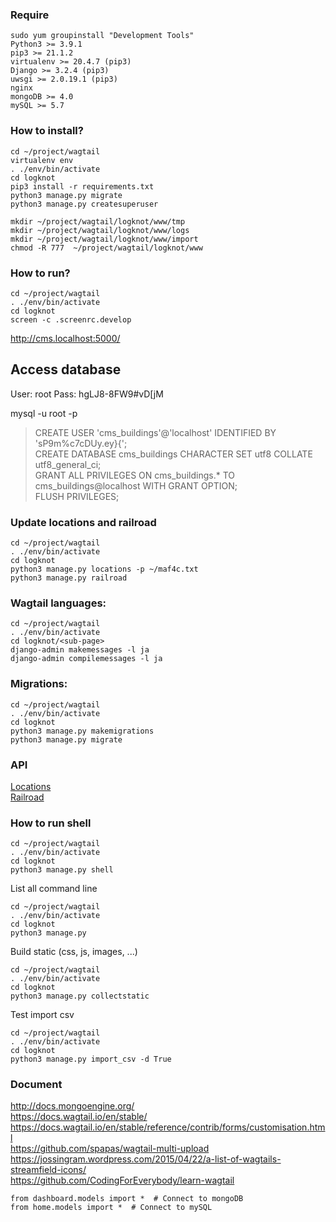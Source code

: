 ### Require

```
sudo yum groupinstall "Development Tools"
Python3 >= 3.9.1
pip3 >= 21.1.2
virtualenv >= 20.4.7 (pip3)
Django >= 3.2.4 (pip3)
uwsgi >= 2.0.19.1 (pip3)
nginx
mongoDB >= 4.0
mySQL >= 5.7
```

### How to install?

```
cd ~/project/wagtail
virtualenv env
. ./env/bin/activate
cd logknot
pip3 install -r requirements.txt
python3 manage.py migrate
python3 manage.py createsuperuser

mkdir ~/project/wagtail/logknot/www/tmp
mkdir ~/project/wagtail/logknot/www/logs
mkdir ~/project/wagtail/logknot/www/import
chmod -R 777  ~/project/wagtail/logknot/www
```


### How to run?

```
cd ~/project/wagtail
. ./env/bin/activate
cd logknot
screen -c .screenrc.develop
````
http://cms.localhost:5000/


## Access database
User: root
Pass: hgLJ8-8FW9#vD[jM

mysql -u root -p
> CREATE USER 'cms_buildings'@'localhost' IDENTIFIED BY 'sP9m%c7cDUy.ey}{'; <br>
> CREATE DATABASE cms_buildings CHARACTER SET utf8 COLLATE utf8_general_ci; <br>
> GRANT ALL PRIVILEGES ON cms_buildings.* TO cms_buildings@localhost WITH GRANT OPTION; <br>
> FLUSH PRIVILEGES; <br>


### Update locations and railroad

```
cd ~/project/wagtail
. ./env/bin/activate
cd logknot
python3 manage.py locations -p ~/maf4c.txt
python3 manage.py railroad

```


### Wagtail languages:

```
cd ~/project/wagtail
. ./env/bin/activate
cd logknot/<sub-page>
django-admin makemessages -l ja
django-admin compilemessages -l ja

```


### Migrations:

```
cd ~/project/wagtail
. ./env/bin/activate
cd logknot
python3 manage.py makemigrations
python3 manage.py migrate

```


### API

<a href="http://cms.localhost:5000/api/locations/%E6%9D%B1%E4%BA%AC%E9%83%BD/%E7%B7%B4%E9%A6%AC%E5%8C%BA/%E4%B8%AD%E6%9D%91%E5%8C%97/">Locations</a><br>
<a href="http://cms.localhost:5000/api/railroad/%E6%9D%B1%E4%BA%AC%E9%83%BD/%E6%88%90%E7%94%B0%E3%82%B9%E3%82%AB%E3%82%A4%E3%82%A2%E3%82%AF%E3%82%BB%E3%82%B9/">Railroad</a>


### How to run shell

```
cd ~/project/wagtail
. ./env/bin/activate
cd logknot
python3 manage.py shell

```

List all command line
```
cd ~/project/wagtail
. ./env/bin/activate
cd logknot
python3 manage.py

```

Build static (css, js, images, ...)
```
cd ~/project/wagtail
. ./env/bin/activate
cd logknot
python3 manage.py collectstatic

```

Test import csv

```
cd ~/project/wagtail
. ./env/bin/activate
cd logknot
python3 manage.py import_csv -d True

```



### Document
http://docs.mongoengine.org/ <br>
https://docs.wagtail.io/en/stable/ <br>
https://docs.wagtail.io/en/stable/reference/contrib/forms/customisation.html <br>
https://github.com/spapas/wagtail-multi-upload <br>
https://jossingram.wordpress.com/2015/04/22/a-list-of-wagtails-streamfield-icons/ <br>
https://github.com/CodingForEverybody/learn-wagtail <br>


```
from dashboard.models import *  # Connect to mongoDB
from home.models import *  # Connect to mySQL
```
